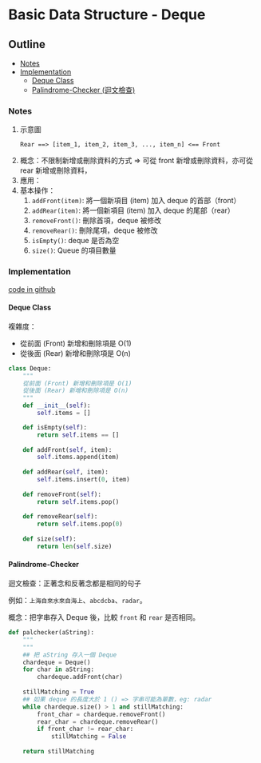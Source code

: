 # Basic Data Structure - Deque

## Outline

* [Notes](#notes)
* [Implementation](#implementation)
    * [Deque Class](#deque-class)
    * [Palindrome-Checker (迴文檢查)](#palindrome-checker)

### Notes

1. 示意圖
    ```
    Rear ==> [item_1, item_2, item_3, ..., item_n] <== Front
    ```
1. 概念：不限制新增或刪除資料的方式 => 可從 front 新增或刪除資料，亦可從 rear 新增或刪除資料，
1. 應用：
1. 基本操作：
    1. `addFront(item)`: 將一個新項目 (item) 加入 deque 的首部（front）
    1. `addRear(item)`: 將一個新項目 (item) 加入 deque 的尾部（rear）
    1. `removeFront()`: 刪除首項，deque 被修改
    1. `removeRear()`: 刪除尾項，deque 被修改
    1. `isEmpty()`: deque 是否為空
    1. `size()`: Queue 的項目數量
    

### Implementation

[code in github](https://github.com/kstseng/dsa-ml-tool-note/blob/master/DSA/ProblemSolvingWithAlgorithmsAndDataStructures/CODE/BasicDataStructure)

#### Deque Class

複雜度：
* 從前面 (Front) 新增和刪除項是 O(1)
* 從後面 (Rear) 新增和刪除項是 O(n)

```python
class Deque:
    """
    從前面 (Front) 新增和刪除項是 O(1)
    從後面 (Rear) 新增和刪除項是 O(n)
    """
    def __init__(self):
        self.items = []

    def isEmpty(self):
        return self.items == []
    
    def addFront(self, item):
        self.items.append(item)
    
    def addRear(self, item):
        self.items.insert(0, item)
    
    def removeFront(self):
        return self.items.pop()
    
    def removeRear(self):
        return self.items.pop(0)
    
    def size(self):
        return len(self.size)
```

#### Palindrome-Checker

迴文檢查：正著念和反著念都是相同的句子

例如：`上海自來水來自海上`、`abcdcba`、`radar`。

概念：把字串存入 Deque 後，比較 `front` 和 `rear` 是否相同。


```python
def palchecker(aString):
    """
    """
    ## 把 aString 存入一個 Deque
    chardeque = Deque()
    for char in aString:
        chardeque.addFront(char)
    
    stillMatching = True
    ## 如果 deque 的長度大於 1 () => 字串可能為單數，eg: radar
    while chardeque.size() > 1 and stillMatching:
        front_char = chardeque.removeFront()
        rear_char = chardeque.removeRear()
        if front_char != rear_char:
            stillMatching = False
    
    return stillMatching
```
